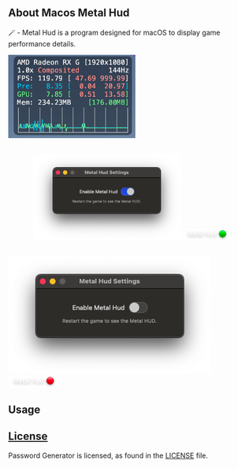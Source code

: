 ## About Macos Metal Hud

🪄 - Metal Hud is a program designed for macOS to display game performance details.

![](/Images/Hud.png)

##

<p align="center">
  <img src="/Images/WindowEnable.png" alt="Image 1" width="300"/>
  <img src="/Images/StatusBarEnable.png" alt="Image 2" width="100"/>
</p>


##
![Window Disable](/Images/WindowDisable.png)  ![StatusBar Disable](/Images/StatusBarDisable.png)
##

## Usage


## [License][license]
Password Generator is licensed, as found in the [LICENSE][license] file.

[license]: LICENSE
